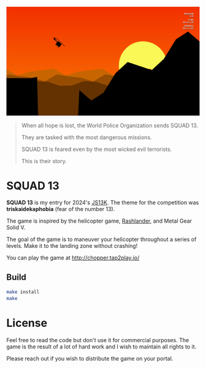 <p align="center">
<img src="/assets/gameplay-screenshot.png">
</p>

> When all hope is lost, the World Police Organization sends SQUAD 13.
>
> They are tasked with the most dangerous missions.
>
> SQUAD 13 is feared even by the most wicked evil terrorists.
>
> This is their story.

# SQUAD 13

**SQUAD 13** is my entry for 2024's [JS13K](https://js13kgames.com/).
The theme for the competition was **triskaidekaphobia** (fear of the number 13).

The game is inspired by the helicopter game, [Rashlander](https://store.steampowered.com/app/1054270/RASHLANDER/), and Metal Gear Solid V.

The goal of the game is to maneuver your helicopter throughout a series of levels. Make it to the landing zone without crashing!

You can play the game at http://chopper.tap2play.io/

## Build

```sh
make install
make
```

# License

Feel free to read the code but don't use it for commercial purposes. The game is the result of a lot of hard work and I wish to maintain all rights to it.

Please reach out if you wish to distribute the game on your portal.
